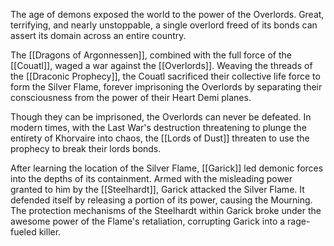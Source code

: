 The age of demons exposed the world to the power of the Overlords. Great, terrifying, and nearly unstoppable, a single overlord freed of its bonds can assert its domain across an entire country. 

The [[Dragons of Argonnessen]], combined with the full force of the [[Couatl]], waged a war against the [[Overlords]]. Weaving the threads of the [[Draconic Prophecy]], the Couatl sacrificed their collective life force to form the Silver Flame, forever imprisoning the Overlords by separating their consciousness from the power of their Heart Demi planes.

Though they can be imprisoned, the Overlords can never be defeated. In modern times, with the Last War's destruction threatening to plunge the entirety of Khorvaire into chaos, the [[Lords of Dust]] threaten to use the prophecy to break their lords bonds.

After learning the location of the Silver Flame, [[Garick]] led demonic forces into the depths of its containment. Armed with the misleading power granted to him by the [[Steelhardt]], Garick attacked the Silver Flame. It defended itself by releasing a portion of its power, causing the Mourning. The protection mechanisms of the Steelhardt within Garick broke under the awesome power of the Flame's retaliation, corrupting Garick into a rage-fueled killer.